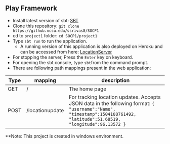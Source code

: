 ## Play Framework
* Install latest version of sbt: [SBT](http://www.scala-sbt.org/download.html)
* Clone this repository: `git clone https://github.ncsu.edu/ssrivas8/SOCP1`
* cd to `project1` folder: `cd SOCP1/project1`
* Type `sbt run` to run the application.
  * A running version of this application is also deployed on Heroku and can be accessed from here: [LocationServer](https://boiling-ravine-25465.herokuapp.com/)
* For stopping the server, Press the `Enter` key on keyboard.
* For opening the sbt console, type `sbt`from the command prompt.
* There are following path mappings present in the web application:

| Type | mapping | description |
|---|---|---|
| GET | / | The home page |
| POST | /locationupdate | For tracking location updates. Accepts JSON data in the following format: ``` { "username":"Name", "timestamp":1504108761492, "latitude":51.68519, "longitude":96.13572 } ``` |
 
 **Note: This project is created in windows environment.
